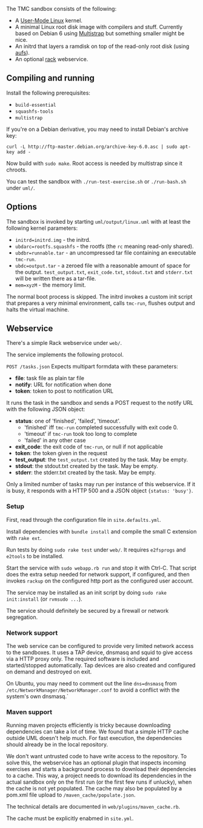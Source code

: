 The TMC sandbox consists of the following:

- A [User-Mode Linux](http://user-mode-linux.sourceforge.net/) kernel.
- A minimal Linux root disk image with compilers and stuff. Currently based on Debian 6 using [Multistrap](http://wiki.debian.org/Multistrap) but something smaller might be nice.
- An initrd that layers a ramdisk on top of the read-only root disk (using [aufs](http://aufs.sourceforge.net/)).
- An optional [rack](http://rack.rubyforge.org/) webservice.

## Compiling and running ##

Install the following prerequisites:

- `build-essential`
- `squashfs-tools`
- `multistrap`

If you're on a Debian derivative, you may need to install Debian's archive key:

    curl -L http://ftp-master.debian.org/archive-key-6.0.asc | sudo apt-key add -

Now build with `sudo make`. Root access is needed by multistrap since it chroots.

You can test the sandbox with `./run-test-exercise.sh` or `./run-bash.sh` under `uml/`.

## Options ##

The sandbox is invoked by starting `uml/output/linux.uml` with at least the following kernel parameters:

- `initrd=initrd.img` - the initrd.
- `ubdarc=rootfs.squashfs` - the rootfs (the `rc` meaning read-only shared).
- `ubdbr=runnable.tar` - an uncompressed tar file containing an executable `tmc-run`.
- `ubdc=output.tar` - a zeroed file with a reasonable amount of space for the output. `test_output.txt`, `exit_code.txt`, `stdout.txt` and `stderr.txt` will be written there as a tar-file.
- `mem=xyzM` - the memory limit.

The normal boot process is skipped. The initrd invokes a custom init script that prepares a very minimal environment, calls `tmc-run`, flushes output and halts the virtual machine.

## Webservice ##

There's a simple Rack webservice under `web/`.

The service implements the following protocol.

`POST /tasks.json`
Expects multipart formdata with these parameters:

- **file**: task file as plain tar file
- **notify**: URL for notification when done
- **token**: token to post to notification URL

It runs the task in the sandbox and sends a POST request
to the notify URL with the following JSON object:

- **status**: one of 'finished', 'failed', 'timeout'.
    - 'finished' iff `tmc-run` completed successfully with exit code 0.
    - 'timeout' if `tmc-run` took too long to complete
    - 'failed' in any other case
- **exit_code**: the exit code of `tmc-run`, or null if not applicable
- **token**: the token given in the request
- **test_output**: the `test_output.txt` created by the task. May be empty.
- **stdout**: the stdout.txt created by the task. May be empty.
- **stderr**: the stderr.txt created by the task. May be empty.

Only a limited number of tasks may run per instance of this webservice.
If it is busy, it responds with a HTTP 500 and a JSON object `{status: 'busy'}`.

### Setup ###

First, read through the configuration file in `site.defaults.yml`.

Install dependencies with `bundle install` and
compile the small C extension with `rake ext`.

Run tests by doing `sudo rake test` under `web/`. It requires `e2fsprogs` and `e2tools` to be installed.

Start the service with `sudo webapp.rb run` and stop it with Ctrl-C.
That script does the extra setup needed for network support, if configured,
and then invokes `rackup` on the configured http port as the configured user account.

The service may be installed as an init script by doing `sudo rake init:install` (or `rvmsudo ...`).

The service should definitely be secured by a firewall or network segregation.

### Network support ###

The web service can be configured to provide very limited network access to the sandboxes.
It uses a TAP device, dnsmasq and squid to give access via a HTTP proxy only.
The required software is included and started/stopped automatically.
Tap devices are also created and configured on demand and destroyed on exit.

On Ubuntu, you may need to comment out the line `dns=dnsmasq` from `/etc/NetworkManager/NetworkManager.conf` to avoid a conflict with the system's own dnsmasq.`

### Maven support ###

Running maven projects efficiently is tricky because downloading dependencies
can take a lot of time. We found that a simple HTTP cache outside UML
doesn't help much. For fast execution, the dependencies should already be
in the local repository.

We don't want untrusted code to have write access to the repository.
To solve this, the webservice has an optional plugin
that inspects incoming exercises and starts a background process to
download their dependencies to a cache. This way, a project needs to download
its dependencies in the actual sandbox only on the first run (or the first
few runs if unlucky), when the cache is not yet populated.
The cache may also be populated by a pom.xml file upload to `/maven_cache/populate.json`.

The technical details are documented in `web/plugins/maven_cache.rb`.

The cache must be explicitly enabmed in `site.yml`.
